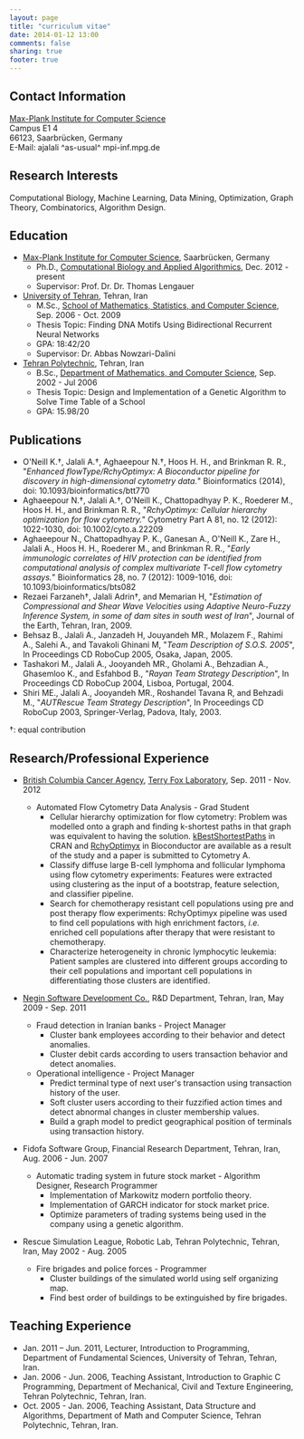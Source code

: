 ```yaml
---
layout: page
title: "curriculum vitae"
date: 2014-01-12 13:00
comments: false
sharing: true
footer: true
---
```


## Contact Information
[Max-Plank Institute for Computer Science](http://www.mpi-inf.mpg.de/)<br>
Campus E1 4<br>
66123, Saarbrücken, Germany<br>
E-Mail: ajalali ^as-usual^ mpi-inf.mpg.de

## Research Interests
Computational Biology, Machine Learning, Data Mining, Optimization, Graph Theory, Combinatorics, Algorithm Design.

## Education
* [Max-Plank Institute for Computer Science](http://www.mpi-inf.mpg.de/), Saarbrücken, Germany
  * Ph.D., [Computational Biology and Applied Algorithmics](http://bioinf.mpi-inf.mpg.de/), Dec. 2012 - present
  * Supervisor: Prof. Dr. Dr. Thomas Lengauer
* [University of Tehran](http://ut.ac.ir/en), Tehran, Iran
  * M.Sc., [School of Mathematics, Statistics, and Computer Science](http://www.ut.ac.ir/en/contents/Colleges-Faculties/Science/Schools-science/Schools-Mathematics/School.of.Mathematics,.Statistics.and.Computer.Science.html), Sep. 2006 - Oct. 2009
  * Thesis Topic: Finding DNA Motifs Using Bidirectional Recurrent Neural Networks
  * GPA: 18:42/20
  * Supervisor: Dr. Abbas Nowzari-Dalini
* [Tehran Polytechnic](http://aut.ac.ir/www/aut/main/), Tehran, Iran
  * B.Sc., [Department of Mathematics, and Computer Science](http://math.aut.ac.ir/autcms/home.htm?depurl=mathematics-computer-science&lang=en), Sep. 2002 - Jul 2006
  * Thesis Topic: Design and Implementation of a Genetic Algorithm to Solve Time Table of a School
  * GPA: 15.98/20

## Publications
* O'Neill K.†, Jalali A.†, Aghaeepour N.†, Hoos H. H., and Brinkman R. R., "_Enhanced flowType/RchyOptimyx: A Bioconductor pipeline for discovery in high-dimensional cytometry data._" Bioinformatics (2014), doi: 10.1093/bioinformatics/btt770
* Aghaeepour N.†, Jalali A.†, O'Neill K., Chattopadhyay P. K., Roederer M., Hoos H. H., and Brinkman R. R., "_RchyOptimyx: Cellular hierarchy optimization for flow cytometry._" Cytometry Part A 81, no. 12 (2012): 1022-1030, doi: 10.1002/cyto.a.22209
* Aghaeepour N., Chattopadhyay P. K., Ganesan A., O'Neill K., Zare H., Jalali A., Hoos H. H., Roederer M., and Brinkman R. R., "_Early immunologic correlates of HIV protection can be identified from computational analysis of complex multivariate T-cell flow cytometry assays._" Bioinformatics 28, no. 7 (2012): 1009-1016, doi: 10.1093/bioinformatics/bts082
* Rezaei Farzaneh†, Jalali Adrin†, and Memarian H, "_Estimation of Compressional and Shear Wave Velocities using Adaptive Neuro-Fuzzy Inference System, in some of dam sites in south west of Iran_",  Journal of the Earth, Tehran, Iran, 2009.
* Behsaz B., Jalali A., Janzadeh H, Jouyandeh MR., Molazem F., Rahimi A., Salehi A., and Tavakoli Ghinani M, "_Team Description of S.O.S. 2005_", In Proceedings CD RoboCup 2005, Osaka, Japan, 2005. 
* Tashakori M., Jalali A., Jooyandeh MR., Gholami A., Behzadian A., Ghasemloo K., and Esfahbod B., "_Rayan Team Strategy Description_", In Proceedings CD RoboCup 2004, Lisboa, Portugal, 2004.
* Shiri ME., Jalali A., Jooyandeh MR., Roshandel Tavana R, and Behzadi M., "_AUTRescue Team Strategy Description_", In Proceedings CD RoboCup 2003, Springer-Verlag, Padova, Italy, 2003. 

†: equal contribution

## Research/Professional Experience
* [British Columbia Cancer Agency](http://www.bccrc.ca/), [Terry Fox Laboratory](http://www.terryfoxlab.ca/), Sep. 2011 - Nov. 2012
  * Automated Flow Cytometry Data Analysis - Grad Student
    * Cellular hierarchy optimization for flow cytometry: Problem was modelled onto a graph and finding k-shortest paths
in that graph was equivalent to having the solution. [kBestShortestPaths](http://cran.r-project.org/web/packages/kBestShortestPaths/index.html) in CRAN 
and [RchyOptimyx](http://www.bioconductor.org/packages/release/bioc/html/RchyOptimyx.html) in Bioconductor are available as a result
of the study and a paper is submitted to Cytometry A.
    * Classify diffuse large B-cell lymphoma and follicular lymphoma using flow cytometry experiments: Features were extracted using clustering
as the input of a bootstrap, feature selection, and classifier pipeline.
    * Search for chemotherapy resistant cell populations using pre and post therapy flow experiments: RchyOptimyx pipeline was used to find
cell populations with high enrichment factors, _i.e._ enriched cell populations after therapy that were resistant to chemotherapy.
    * Characterize heterogeneity in chronic lymphocytic leukemia: Patient samples are clustered into different groups according to their cell populations
and important cell populations in differentiating those clusters are identified.


* [Negin Software Development Co.](http://tosan.com/en/default.aspx), R&D Department, Tehran, Iran, May 2009 - Sep. 2011
  * Fraud detection in Iranian banks - Project Manager
    * Cluster bank employees according to their behavior and detect anomalies.
    * Cluster debit cards according to users transaction behavior and detect anomalies.
  * Operational intelligence - Project Manager
    * Predict terminal type of next user's transaction using transaction history of the user.
    * Soft cluster users according to their fuzzified action times and detect abnormal changes in cluster membership values.
    * Build a graph model to predict geographical position of terminals using transaction history.

* Fidofa Software Group, Financial Research Department, Tehran, Iran, Aug. 2006 - Jun. 2007
  * Automatic trading system in future stock market - Algorithm Designer, Research Programmer
    * Implementation of Markowitz modern portfolio theory.
    * Implementation of GARCH indicator for stock market price.
    * Optimize parameters of trading systems being used in the company using a genetic algorithm.

* Rescue Simulation League, Robotic Lab, Tehran Polytechnic, Tehran, Iran, May 2002 - Aug. 2005
  * Fire brigades and police forces - Programmer
    * Cluster buildings of the simulated world using self organizing map.
    * Find best order of buildings to be extinguished by fire brigades.

## Teaching Experience
* Jan. 2011 – Jun. 2011, Lecturer, Introduction to Programming, Department of Fundamental Sciences, University of Tehran, Tehran, Iran.
* Jan. 2006 - Jun. 2006, Teaching Assistant, Introduction to Graphic C Programming, Department of Mechanical, Civil and Texture Engineering, Tehran Polytechnic, Tehran, Iran.
* Oct. 2005 - Jan. 2006, Teaching Assistant, Data Structure and Algorithms, Department of Math and Computer Science, Tehran Polytechnic, Tehran, Iran.

